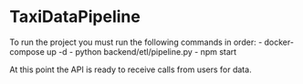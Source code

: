 # TaxiDataPipeline
To run the project you must run the following commands in order:
    - docker-compose up -d
    - python backend/etl/pipeline.py
    - npm start

At this point the API is ready to receive calls from users for data.